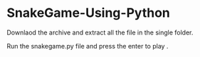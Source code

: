 # SnakeGame-Using-Python

Downlaod the archive and extract all the file in the single folder.

Run the snakegame.py file and press the enter to play . 
